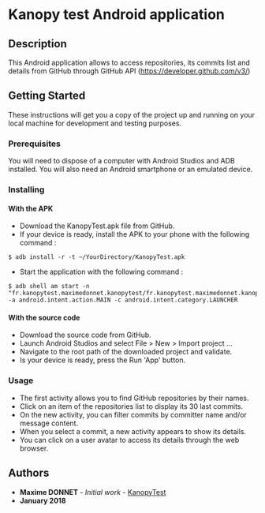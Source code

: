 # Kanopy test Android application

## Description
This Android application allows to access repositories, its commits list and details from GitHub through GitHub API (https://developer.github.com/v3/)

## Getting Started

These instructions will get you a copy of the project up and running on your local machine for development and testing purposes. 

### Prerequisites

You will need to dispose of a computer with Android Studios and ADB installed. You will also need an Android smartphone or an emulated device.

### Installing

#### With the APK
* Download the KanopyTest.apk file from GitHub.
* If your device is ready, install the APK to your phone with the following command :
```
$ adb install -r -t ~/YourDirectory/KanopyTest.apk
```
* Start the application with the following command :
```
$ adb shell am start -n "fr.kanopytest.maximedonnet.kanopytest/fr.kanopytest.maximedonnet.kanopytest.MainActivity" -a android.intent.action.MAIN -c android.intent.category.LAUNCHER
```

#### With the source code
* Download the source code from GitHub.
* Launch Android Studios and select File > New > Import project ...
* Navigate to the root path of the downloaded project and validate.
* Is your device is ready, press the Run 'App' button.

### Usage
* The first activity allows you to find GitHub repositories by their names.
* Click on an item of the repositories list to display its 30 last commits.
* On the new activity, you can filter commits by committer name and/or message content.
* When you select a commit, a new activity appears to show its details.
* You can click on a user avatar to access its details through the web browser.

## Authors

* **Maxime DONNET** - *Initial work* - [KanopyTest](https://github.com/maxou75/KanopyTest)
* **January 2018**

